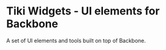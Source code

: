 # Tiki Widgets - UI elements for Backbone

A set of UI elements and tools built on top of Backbone.
